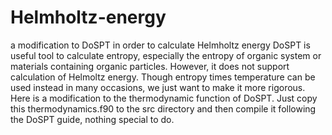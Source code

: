 # Helmholtz-energy
a modification to DoSPT in order to calculate Helmholtz energy
DoSPT is useful tool to calculate entropy, especially the entropy of organic system or materials containing organic particles. 
However, it does not support calculation of Helmoltz energy. 
Though entropy times temperature can be used instead in many occasions, we just want to make it more rigorous.
Here is a modification to the thermodynamic function of DoSPT. 
Just copy this thermodynamics.f90 to the src directory and then compile it following the DoSPT guide, nothing special to do.
